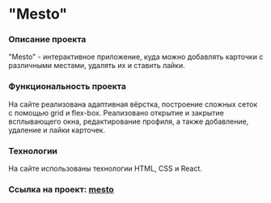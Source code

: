 # **"Mesto"**
### Описание проекта
"Mesto" - интерактивное приложение, куда можно добавлять карточки с различными местами, удалять их и ставить лайки. 
### Функциональность проекта
На сайте реализована адаптивная вёрстка, построение сложных сеток с помощью grid и flex-box. Реализовано открытие и закрытие всплывающего окна, редактирование профиля, а также добавление, удаление и лайки карточек.
### Технологии
На сайте использованы технологии HTML, CSS и React.
### Ссылка на проект: [mesto](https://evgeniastep8.github.io/mesto-react/)